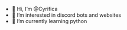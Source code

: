 - 👋 Hi, I’m @Cyrifica
- 👀 I’m interested in discord bots and websites
- 🌱 I’m currently learning python

<!---
Cyrifica/Cyrifica is a ✨ special ✨ repository because its `README.md` (this file) appears on your GitHub profile.
You can click the Preview link to take a look at your changes.
--->
